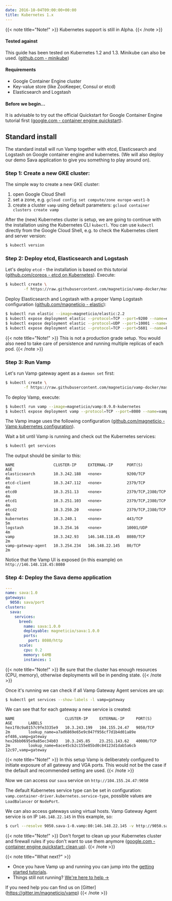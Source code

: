 ```yaml
---
date: 2016-10-04T09:00:00+00:00
title: Kubernetes 1.x
---
```


{{< note title="Note!" >}}
Kubernetes support is still in Alpha.
{{< /note >}}

#### Tested against
This guide has been tested on Kubernetes 1.2 and 1.3. Minikube can also be used. ([github.com - minikube](https://github.com/kubernetes/minikube))

#### Requirements

* Google Container Engine cluster
* Key-value store (like ZooKeeper, Consul or etcd)
* Elasticsearch and Logstash

#### Before we begin...
It is advisable to try out the official Quickstart for Google Container Engine tutorial first ([google.com - container engine quickstart](https://cloud.google.com/container-engine/docs/quickstart)).  

## Standard install
The standard install will run Vamp together with etcd, Elasticsearch and Logstash on Google container engine and kubernetes. (We will also deploy our demo Sava application to give you something to play around on).   

### Step 1: Create a new GKE cluster:

The simple way to create a new GKE cluster:

1. open Google Cloud Shell
2. set a zone, e.g. `gcloud config set compute/zone europe-west1-b`
3. create a cluster `vamp` using default parameters: `gcloud container clusters create vamp`

After the (new) Kubernetes cluster is setup, we are going to continue with the installation using the Kubernetes CLI `kubectl`.
You can use `kubectl` directly from the Google Cloud Shell, e.g. to check the Kubernetes client and server version:

```bash
$ kubectl version
```

### Step 2: Deploy etcd, Elasticsearch and Logstash

Let's deploy `etcd` - the installation is based on this tutorial ([github.com/coreos - etcd on Kubernetes](https://github.com/coreos/etcd/tree/master/hack/kubernetes-deploy)).
Execute:

```bash
$ kubectl create \
        -f https://raw.githubusercontent.com/magneticio/vamp-docker/master/vamp-kubernetes/etcd.yml
```

Deploy Elasticsearch and Logstash with a proper Vamp Logstash configuration ([github.com/magneticio - elastic](https://github.com/magneticio/elastic)):

```bash
$ kubectl run elastic --image=magneticio/elastic:2.2
$ kubectl expose deployment elastic --protocol=TCP --port=9200 --name=elasticsearch
$ kubectl expose deployment elastic --protocol=UDP --port=10001 --name=logstash
$ kubectl expose deployment elastic --protocol=TCP --port=5601 --name=kibana
```
{{< note title="Note!" >}}
This is not a production grade setup. You would also need to take care of persistence and running multiple replicas of each pod.
{{< /note >}}

### Step 3: Run Vamp

Let's run Vamp gateway agent as a `daemon set` first:
```bash
$ kubectl create \
        -f https://raw.githubusercontent.com/magneticio/vamp-docker/master/vamp-kubernetes/vga.yml
```

To deploy Vamp, execute:

```bash
$ kubectl run vamp --image=magneticio/vamp:0.9.0-kubernetes
$ kubectl expose deployment vamp --protocol=TCP --port=8080 --name=vamp --type="LoadBalancer"
```


The Vamp image uses the following configuration ([github.com/magneticio - Vamp kubernetes configuration](https://github.com/magneticio/vamp-docker/blob/master/vamp-kubernetes/application.conf)).

Wait a bit until Vamp is running and check out the Kubernetes services:

```bash
$ kubectl get services
```


The output should be similar to this:

```
NAME                 CLUSTER-IP     EXTERNAL-IP      PORT(S)             AGE
elasticsearch        10.3.242.188   <none>           9200/TCP            4m
etcd-client          10.3.247.112   <none>           2379/TCP            4m
etcd0                10.3.251.13    <none>           2379/TCP,2380/TCP   4m
etcd1                10.3.251.103   <none>           2379/TCP,2380/TCP   4m
etcd2                10.3.250.20    <none>           2379/TCP,2380/TCP   4m
kubernetes           10.3.240.1     <none>           443/TCP             5m
logstash             10.3.254.16    <none>           10001/UDP           4m
vamp                 10.3.242.93    146.148.118.45   8080/TCP            2m
vamp-gateway-agent   10.3.254.234   146.148.22.145   80/TCP              2m
```

Notice that the Vamp UI is exposed (in this example) on `http://146.148.118.45:8080`

### Step 4: Deploy the Sava demo application


```yaml
---
name: sava:1.0
gateways:
  9050: sava/port
clusters:
  sava:
    services:
      breed:
        name: sava:1.0.0
        deployable: magneticio/sava:1.0.0
        ports:
          port: 8080/http
      scale:
        cpu: 0.2       
        memory: 64MB
        instances: 1
```

{{< note title="Note!" >}}
Be sure that the cluster has enough resources (CPU, memory), otherwise deployments will be in pending state.
{{< /note >}}

Once it's running we can check if all Vamp Gateway Agent services are up:

```bash
$ kubectl get services --show-labels -l vamp=gateway
```


We can see that for each gateway a new service is created:

```
NAME                      CLUSTER-IP     EXTERNAL-IP     PORT(S)     AGE       LABELS
hex1f8c9a0157c9fe3335e9   10.3.243.199   104.155.24.47   9050/TCP    2m        lookup_name=a7ad6869e65e9c047f956cf7d1b4d01a89e
ef486,vamp=gateway
hex26bb0695e9a85ec34b03   10.3.245.85    23.251.143.62   40000/TCP   2m        lookup_name=6ace45cb2c155e85bd0c84123d1dab5a6cb
12c97,vamp=gateway
```

{{< note title="Note!" >}}
In this setup Vamp is deliberately configured to initiate exposure of all gateway and VGA ports. This would not be the case if the default and recommended setting are used.
{{< /note >}}

Now we can access our `sava` service on `http://104.155.24.47:9050`

The default Kubernetes service type can be set in configuration: `vamp.container-driver.kubernetes.service-type`, possible values are `LoadBalancer` or `NodePort`.

We can also access gateways using virtual hosts. Vamp Gateway Agent service is on IP `146.148.22.145` in this example, so:
```bash
$ curl --resolve 9050.sava-1-0.vamp:80:146.148.22.145 -v http://9050.sava-1-0.vamp
```

{{< note title="Note!" >}}
Don't forget to clean up your Kubernetes cluster and firewall rules  if you don't want to use them anymore ([google.com - container engine quickstart: clean up](https://cloud.google.com/container-engine/docs/quickstart#clean-up)).
{{< /note >}}

{{< note title="What next?" >}}

* Once you have Vamp up and running you can jump into the [getting started tutorials](/documentation/tutorials/).
* Things still not running? [We're here to help →](https://github.com/magneticio/vamp/issues)

If you need help you can find us on [Gitter] (https://gitter.im/magneticio/vamp)
{{< /note >}}
